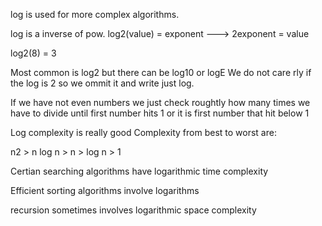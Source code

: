 log is used for more complex algorithms.

log is a inverse of pow.
log2(value) = exponent ---> 2exponent = value

log2(8) = 3

Most common is log2 but there can be log10 or logE
We do not care rly if the log is 2 so we ommit it and write just log.

If we have not even numbers we just check roughtly how many times we have to divide until first number hits 1 or it is first number that hit below 1

Log complexity is really good
Complexity from best to worst are:

n2 > n log n > n > log n > 1

Certian searching algorithms have logarithmic time complexity

Efficient sorting algorithms involve logarithms

recursion sometimes involves logarithmic space complexity